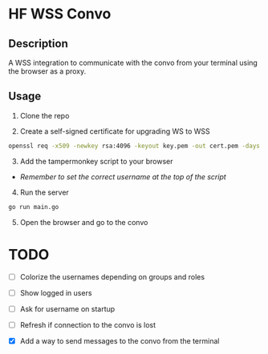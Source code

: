 # HF WSS Convo

## Description
A WSS integration to communicate with the convo from your terminal using the browser as a proxy.

## Usage
1. Clone the repo

2. Create a self-signed certificate for upgrading WS to WSS
```bash
openssl req -x509 -newkey rsa:4096 -keyout key.pem -out cert.pem -days 365 -nodes
```

3. Add the tampermonkey script to your browser
 * *Remember to set the correct username at the top of the script*

4. Run the server
```bash
go run main.go
```

5. Open the browser and go to the convo

# TODO

- [ ] Colorize the usernames depending on groups and roles
- [ ] Show logged in users
- [ ] Ask for username on startup
- [ ] Refresh if connection to the convo is lost

- [x] Add a way to send messages to the convo from the terminal
